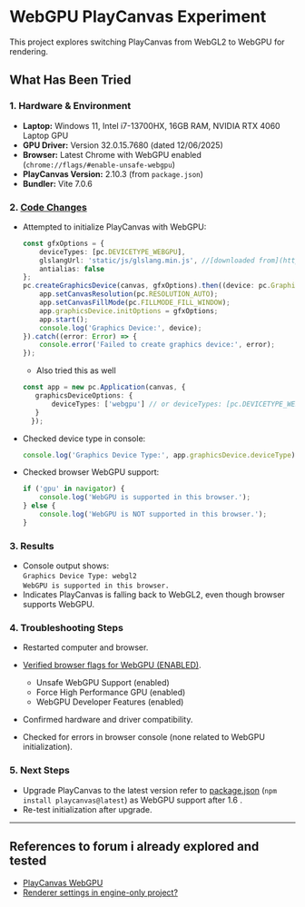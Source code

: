 # WebGPU PlayCanvas Experiment

This project explores switching PlayCanvas from WebGL2 to WebGPU for rendering.

## What Has Been Tried

### 1. Hardware & Environment
- **Laptop:** Windows 11, Intel i7-13700HX, 16GB RAM, NVIDIA RTX 4060 Laptop GPU
- **GPU Driver:** Version 32.0.15.7680 (dated 12/06/2025)
- **Browser:** Latest Chrome with WebGPU enabled (`chrome://flags/#enable-unsafe-webgpu`)
- **PlayCanvas Version:** 2.10.3 (from `package.json`)
- **Bundler:** Vite 7.0.6

### 2. [Code Changes](main.ts)
- Attempted to initialize PlayCanvas with WebGPU:
  ```typescript
  const gfxOptions = {
      deviceTypes: [pc.DEVICETYPE_WEBGPU],
      glslangUrl: 'static/js/glslang.min.js', //[downloaded from](https://www.jsdelivr.com/package/npm/glsl-canvas-js)
      antialias: false
  };
  pc.createGraphicsDevice(canvas, gfxOptions).then((device: pc.GraphicsDevice) => {
      app.setCanvasResolution(pc.RESOLUTION_AUTO);
      app.setCanvasFillMode(pc.FILLMODE_FILL_WINDOW);
      app.graphicsDevice.initOptions = gfxOptions;
      app.start();
      console.log('Graphics Device:', device);
  }).catch((error: Error) => {
      console.error('Failed to create graphics device:', error);
  });
  ```

  - Also tried this as well 
  ```typescript
  const app = new pc.Application(canvas, {
     graphicsDeviceOptions: {
         deviceTypes: ['webgpu'] // or deviceTypes: [pc.DEVICETYPE_WEBGPU]
     }
    });
  ```
- Checked device type in console:
  ```typescript
  console.log('Graphics Device Type:', app.graphicsDevice.deviceType);
  ```
- Checked browser WebGPU support:
  ```typescript
  if ('gpu' in navigator) {
      console.log('WebGPU is supported in this browser.');
  } else {
      console.log('WebGPU is NOT supported in this browser.');
  }
  ```

### 3. Results
- Console output shows:  
  `Graphics Device Type: webgl2`  
  `WebGPU is supported in this browser.`
- Indicates PlayCanvas is falling back to WebGL2, even though browser supports WebGPU.

### 4. Troubleshooting Steps
- Restarted computer and browser.
- [Verified browser flags for WebGPU (ENABLED)](chrome://flags/#enable-unsafe-webgpu).
    - Unsafe WebGPU Support (enabled)
    - Force High Performance GPU (enabled)
    - WebGPU Developer Features (enabled)

- Confirmed hardware and driver compatibility.
- Checked for errors in browser console (none related to WebGPU initialization).

### 5. Next Steps
- Upgrade PlayCanvas to the latest version refer to [package.json](package.json) (`npm install playcanvas@latest`) as WebGPU support after 1.6 .
- Re-test initialization after upgrade.

---

## References to forum i already explored and tested
- [PlayCanvas WebGPU](https://forum.playcanvas.com/t/how-can-i-use-webgpu-in-playcanvas/32656/5)
- [Renderer settings in engine-only project?](https://forum.playcanvas.com/t/solved-renderer-settings-in-engine-only-project/32245)